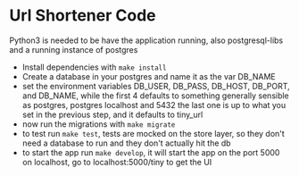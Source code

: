# Url Shortener Code

Python3 is needed to be have the application running, also postgresql-libs and a running instance of postgres
- Install dependencies with `make install`
- Create a database in your postgres and name it as the var DB_NAME
- set the environment variables  DB_USER, DB_PASS, DB_HOST, DB_PORT, and DB_NAME, while the first 4 defaults to something generally sensible
    as postgres, postgres localhost and 5432 the last one is up to what you set in the previous step, and it defaults to tiny_url
- now run the migrations with `make migrate`
- to test run `make test`, tests are mocked on the store layer, so they don't need a database to run and they don't actually hit the db
- to start the app run `make develop`, it will start the app on the port 5000 on localhost, go to localhost:5000/tiny to get the UI
